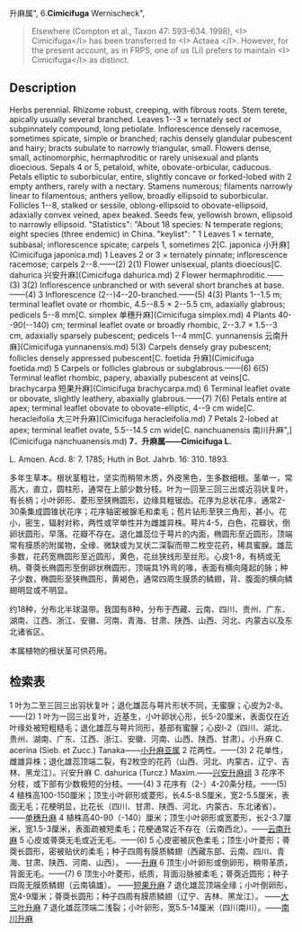 升麻属",
6.**Cimicifuga** Wernischeck",

> Elsewhere (Compton et al., Taxon 47: 593–634. 1998), &lt;I&gt; Cimicifuga&lt;/I&gt; has been transferred to &lt;I&gt; Actaea &lt;/I&gt;. However, for the present account, as in FRPS, one of us (Li) prefers to maintain &lt;I&gt; Cimicifuga&lt;/I&gt; as distinct.

## Description
Herbs perennial. Rhizome robust, creeping, with fibrous roots. Stem terete, apically usually several branched. Leaves 1--3 × ternately sect or subpinnately compound, long petiolate. Inflorescence densely racemose, sometimes spicate, simple or branched; rachis densely glandular pubescent and hairy; bracts subulate to narrowly triangular, small. Flowers dense, small, actinomorphic, hermaphroditic or rarely unisexual and plants dioecious. Sepals 4 or 5, petaloid, white, obovate-orbicular, caducous. Petals elliptic to suborbicular, entire, slightly concave or forked-lobed with 2 empty anthers, rarely with a nectary. Stamens numerous; filaments narrowly linear to filamentous; anthers yellow, broadly ellipsoid to suborbicular. Follicles 1--8, stalked or sessile, oblong-ellipsoid to obovate-ellipsoid, adaxially convex veined, apex beaked. Seeds few, yellowish brown, ellipsoid to narrowly ellipsoid.
  "Statistics": "About 18 species: N temperate regions; eight species (three endemic) in China.
  "keylist": "
1 Leaves 1 × ternate, subbasal; inflorescence spicate; carpels 1, sometimes 2[C. japonica 小升麻](Cimicifuga japonica.md)
1 Leaves 2 or 3 × ternately pinnate; inflorescence racemose; carpels 2--8.——(2)
2(1) Flower unisexual, plants dioecious[C. dahurica 兴安升麻](Cimicifuga dahurica.md)
2 Flower hermaphroditic.——(3)
3(2) Inflorescence unbranched or with several short branches at base.——(4)
3 Inflorescence (2--)4--20-branched.——(5)
4(3) Plants 1--1.5 m; terminal leaflet ovate or rhombic, 4.5--8.5 × 2--5.5 cm, adaxially glabrous; pedicels 5--8 mm[C. simplex 单穗升麻](Cimicifuga simplex.md)
4 Plants 40--90(--140) cm; terminal leaflet ovate or broadly rhombic, 2--3.7 × 1.5--3 cm, adaxially sparsely pubescent; pedicels 1--4 mm[C. yunnanensis 云南升麻](Cimicifuga yunnanensis.md)
5(3) Carpels densely gray pubescent; follicles densely appressed pubescent[C. foetida 升麻](Cimicifuga foetida.md)
5 Carpels or follicles glabrous or subglabrous.——(6)
6(5) Terminal leaflet rhombic, papery, abaxially pubescent at veins[C. brachycarpa 短果升麻](Cimicifuga brachycarpa.md)
6 Terminal leaflet ovate or obovate, slightly leathery, abaxially glabrous.——(7)
7(6) Petals entire at apex; terminal leaflet obovate to obovate-elliptic, 4--9 cm wide[C. heracleifolia 大三叶升麻](Cimicifuga heracleifolia.md)
7 Petals 2-lobed at apex; terminal leaflet ovate, 5.5--14.5 cm wide[C. nanchuanensis 南川升麻",](Cimicifuga nanchuanensis.md)
**7．升麻属——Cimicifuga L.**

L. Amoen. Acd. 8: 7. 1785; Huth in Bot. Jahrb. 16: 310. 1893.

多年生草本。根状茎粗壮，坚实而稍带木质，外皮黑色，生多数细根。茎单一，常高大，直立，圆柱形，通常在上部少数分枝。叶为一回至三回三出或近羽状复叶，有长柄；小叶卵形、菱形至狭椭圆形，边缘具粗锯齿。花序为总状花序，通常2-30条集成圆锥状花序；花序轴密被腺毛和柔毛；苞片钻形至狭三角形，甚小。花小，密生，辐射对称，两性或罕单性并为雌雄异株。萼片4-5，白色，花瓣状，倒卵状圆形，早落。花瓣不存在。退化雄蕊位于萼片的内面，椭圆形至近圆形，顶端常有膜质的附属物，全缘、微缺或为叉状二深裂而带二枚空花药，稀具蜜腺。雄蕊多数，花药宽椭圆形至近圆形，黄色，花丝狭线形至丝形。心皮1-8，有柄或无柄。蓇葖长椭圆形至倒卵状椭圆形，顶端具1外弯的喙，表面有横向隆起的脉；种子少数，椭圆形至狭椭圆形，黄褐色，通常四周生膜质的鳞翅，背、腹面的横向鳞翅明显或不明显。

约18种，分布北半球温带。我国有8种，分布于西藏、云南、四川、贵州、广东、湖南、江西、浙江、安徽、河南、青海、甘肃、陕西、山西、河北、内蒙古以及东北诸省区。

本属植物的根状茎可供药用。

## 检索表

1 叶为二至三回三出羽状复叶；退化雄蕊与萼片形状不同，无蜜腺；心皮为2-8。——(2)
1 叶为一回三出复叶，近基生，小叶卵状心形，长5-20厘米，表面仅在近叶缘处被短粗糙毛；退化雄蕊与萼片同形，基部有蜜腺；心皮l-2（四川、湖北、贵州、湖南、广东、江西、浙江、安徽、河南、山西、陕西、甘肃）。小升麻 C. acerina (Sieb. et Zucc.) Tanaka——[小升麻亚属](Subgen.%20Pityrosperma.md)
2 花两性。——(3)
2 花单性，雌雄异株；退化雄蕊顶端二裂，有2枚空的花药（山西、河北、内蒙古、辽宁、吉林、黑龙江）。兴安升麻 C. dahurica (Turcz.) Maxim.——[兴安升麻组](Sect.%20Dicanthera.md)
3 花序不分枝，或下部有少数极短的分枝。——(4)
3 花序有（2-）4-20条分枝。——(5)
4 植株高100-150厘米；顶生小叶卵形或菱形，长4.5-8.5厘米，宽2-5.5厘米，表面无毛；花梗明显，比花长（四川、甘肃、陕西、河北、内蒙古、东北诸省）。 ——[单穗升麻](Cimicifuga%20simplex.md)
4 植株高40-90（-140）厘米；顶生小叶卵形或宽菱形，长2-3.7厘米，宽1.5-3厘米，表面疏被短柔毛；花梗通常近不存在（云南西北）。——[云南升麻](Cimicifuga%20yunnanensis.md)
5 心皮或蓇葖无毛或近无毛。——(6)
5 心皮密被灰色柔毛；顶生小叶菱形；蓇葖长圆形，密被贴伏的柔毛；种子四周有膜质鳞翅（西藏东部、云南、四川、青海、甘肃、陕西、河南、山西）。 ——[升麻](Cimicifuga%20foetida.md)
6 顶生小叶卵形或倒卵形，稍带革质，背面无毛。——(7)
6 顶生小叶菱形，纸质，背面沿脉被柔毛；蓇葖近圆形；种子四周无膜质鳞翅（云南镇雄）。 ——[短果升麻](Cimicifuga%20brachycarpa.md)
7 退化雄蕊顶端全缘；小叶倒卵形，宽4-9厘米；蓇葖长圆形；种子四周有膜质鳞翅（辽宁、吉林、黑龙江）。 ——[大三叶升麻](Cimicifuga%20heracleifolia.md)
7 退化雄蕊顶端二浅裂；小叶卵形，宽5.5-14厘米（四川南川）。——[南川升麻](Cimicifuga%20nanchuanensis.md)
